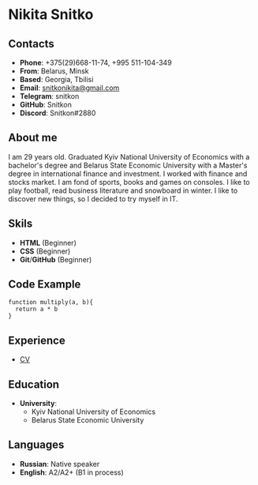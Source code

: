 # Nikita Snitko
## Contacts
* __Phone__: +375(29)668-11-74, +995 511-104-349
* __From__: Belarus, Minsk
* __Based__: Georgia, Tbilisi
* __Email__: snitkonikita@gmail.com
* __Telegram__: snitkon
* __GitHub__: Snitkon
* __Discord__: Snitkon#2880
## About me
I am 29 years old. Graduated Kyiv National University of Economics with a bachelor's degree and Belarus State Economic University with a Master's degree in international finance and investment. I worked with finance and stocks market. I am fond of sports, books and games on consoles. I like to play football, read business literature and snowboard in winter. I like to discover new things, so I decided to try myself in IT.
## Skils
* __HTML__ (Beginner)
* __CSS__ (Beginner)
* __Git__/__GitHub__ (Beginner)
## Code Example
```
function multiply(a, b){
  return a * b
} 
```
## Experience
* [CV](https://snitkon.github.io/rsschool-cv/cv "My CV")
## Education
* __University__:
    + Kyiv National University of Economics
    + Belarus State Economic University
## Languages
* __Russian__: Native speaker
* __English__: A2/A2+ (B1 in process)
